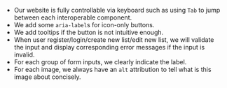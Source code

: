 - Our website is fully controllable via keyboard such as using `Tab` to jump between each interoperable component.
- We add some `aria-label`s for icon-only buttons.
- We add tooltips if the button is not intuitive enough.
- When user register/login/create new list/edit new list, we will validate the input and display corresponding error
  messages if the input is invalid.
- For each group of form inputs, we clearly indicate the label.
- For each image, we always have an `alt` attribution to tell what is this image about concisely.
